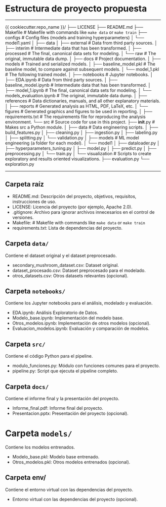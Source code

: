 
# Estructura de proyecto propuesta

---------------------------------------------------------------------------------------------------------------------------

{{ cookiecutter.repo_name }}/
├── LICENSE
├── README.md
├── Makefile                                   # Makefile with commands like `make data` or `make train`
├── configs                                     # Config files (models and training hyperparameters)
│   └── model1.yaml
│
├── data
│   ├── external                               # Data from third party sources.
│   ├── interim                                 # Intermediate data that has been transformed.
│   ├── processed                           # The final, canonical data sets for modeling.
│   └── raw                                      # The original, immutable data dump.
│
├── docs                                         # Project documentation.
│
├── models                                      # Trained and serialized models.
│   ├── baseline_model.pkl             # The baseline model, to compare against subsequent models.
│   └── model_1.pkl                         # The following trained model.
│
├── notebooks                                 # Jupyter notebooks.
│   ├── EDA.ipynb                            # Data from third party sources.
│   ├── baseline_model.ipynb          # Intermediate data that has been transformed.
│   ├── model_1.ipynb                     # The final, canonical data sets for modeling.
│   └── models_evaluation.ipynb     # The original, immutable data dump.
│
├── references                                 # Data dictionaries, manuals, and all other explanatory materials.
│
├── reports                                      # Generated analysis as HTML, PDF, LaTeX, etc.
│   └── figures                                 # Generated graphics and figures to be used in reporting.
│
├── requirements.txt                       # The requirements file for reproducing the analysis environment.
└── src                                            # Source code for use in this project.
    ├── __init__.py                           # Makes src a Python module.
    │
    ├── data                                     # Data engineering scripts.
    │   ├── build_features.py
    │   ├── cleaning.py
    │   ├── ingestion.py
    │   ├── labeling.py
    │   ├── splitting.py
    │   └── validation.py
    │
    ├── models                                 # ML model engineering (a folder for each model).
    │   └── model1
    │       ├── dataloader.py
    │       ├── hyperparameters_tuning.py
    │       ├── model.py
    │       ├── predict.py
    │       ├── preprocessing.py
    │       └── train.py
    │
    └── visualization                         # Scripts to create exploratory and results oriented visualizations.
        ├── evaluation.py
        └── exploration.py

---------------------------------------------------------------------------------------------------------------------------

## Carpeta raíz

- README.md: Descripción del proyecto, objetivos, requisitos, instrucciones de uso.
- LICENSE: Licencia del proyecto (por ejemplo, Apache 2.0).
- .gitignore: Archivo para ignorar archivos innecesarios en el control de versiones.
- Makefile:                     # Makefile with commands like `make data` or `make train`
- requirements.txt: Lista de dependencias del proyecto.

## Carpeta `data/`

Contiene el dataset original y el dataset preprocesado.

- secondary_mushroom_dataset.csv: Dataset original.
- dataset_procesado.csv: Dataset preprocesado para el modelado.
- otros_datasets.csv: Otros datasets relevantes (opcional).

## Carpeta `notebooks/`

Contiene los Jupyter notebooks para el análisis, modelado y evaluación.

- EDA.ipynb: Análisis Exploratorio de Datos.
- Modelo_base.ipynb: Implementación del modelo base.
- Otros_modelos.ipynb: Implementación de otros modelos (opcional).
- Evaluacion_modelos.ipynb: Evaluación y comparación de modelos.

## Carpeta `src/`

Contiene el código Python para el pipeline.

- modulo_funciones.py: Módulo con funciones comunes para el proyecto.
- pipeline.py: Script que ejecuta el pipeline completo.

## Carpeta `docs/`

Contiene el informe final y la presentación del proyecto.

- Informe_final.pdf: Informe final del proyecto.
- Presentacion.pptx: Presentación del proyecto (opcional).

# Carpeta `models/`

Contiene los modelos entrenados.

- Modelo_base.pkl: Modelo base entrenado.
- Otros_modelos.pkl: Otros modelos entrenados (opcional).

## Carpeta env/

Contiene el entorno virtual con las dependencias del proyecto.

- Entorno virtual con las dependencias del proyecto (opcional).
